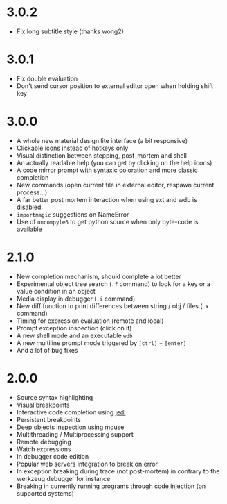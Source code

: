 3.0.2
=====

 * Fix long subtitle style (thanks wong2)

3.0.1
=====

 * Fix double evaluation
 * Don't send cursor position to external editor open when holding shift key


3.0.0
=====

 * A whole new material design lite interface (a bit responsive)
 * Clickable icons instead of hotkeys only
 * Visual distinction between stepping, post_mortem and shell
 * An actually readable help (you can get by clicking on the help icons)
 * A code mirror prompt with syntaxic coloration and more classic completion
 * New commands (open current file in external editor, respawn current process...)
 * A far better post mortem interaction when using ext and wdb is disabled.
 * `importmagic` suggestions on NameError
 * Use of `uncompyle6` to get python source when only byte-code is available


2.1.0
=====

  * New completion mechanism, should complete a lot better
  * Experimental object tree search (`.f` command) to look for a key or a value condition in an object
  * Media display in debugger (`.i` command)
  * New diff function to print differences between string / obj / files (`.x` command)
  * Timing for expression evaluation (remote and local)
  * Prompt exception inspection (click on it)
  * A new shell mode and an executable `wdb`
  * A new multiline prompt mode triggered by `[ctrl]` + `[enter]`
  * And a lot of bug fixes


2.0.0
=====

 * Source syntax highlighting
 * Visual breakpoints
 * Interactive code completion using [jedi](http://jedi.jedidjah.ch/)
 * Persistent breakpoints
 * Deep objects inspection using mouse
 * Multithreading / Multiprocessing support
 * Remote debugging
 * Watch expressions
 * In debugger code edition
 * Popular web servers integration to break on error
 * In exception breaking during trace (not post-mortem) in contrary to the werkzeug debugger for instance
 * Breaking in currently running programs through code injection (on supported systems)
